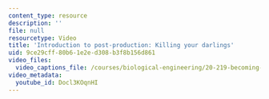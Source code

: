```yaml
---
content_type: resource
description: ''
file: null
resourcetype: Video
title: 'Introduction to post-production: Killing your darlings'
uid: 9ce29cff-80b6-1e2e-d308-b3f8b156d861
video_files:
  video_captions_file: /courses/biological-engineering/20-219-becoming-the-next-bill-nye-writing-and-hosting-the-educational-show-january-iap-2015/day-7-table-read-and-post-production/copy5_of_day-7-part-2/Docl3KOqnHI.vtt
video_metadata:
  youtube_id: Docl3KOqnHI
---
```


